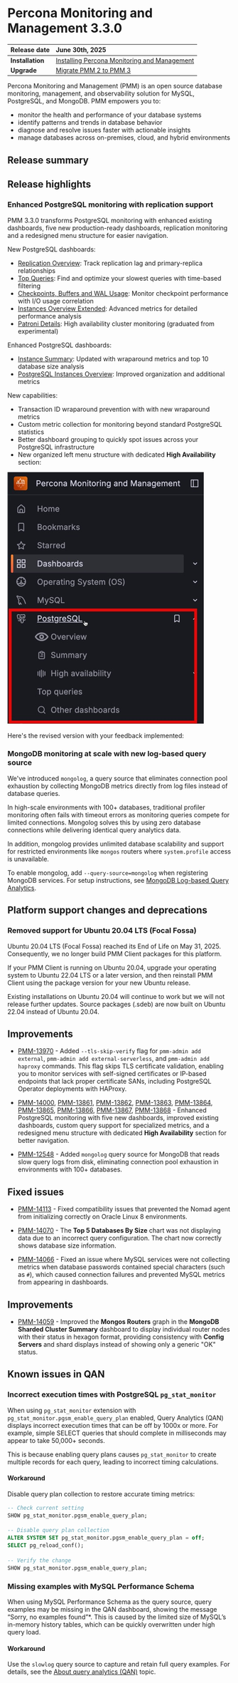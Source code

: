 # Percona Monitoring and Management 3.3.0 

| **Release date** | June 30th, 2025                                                                                  |
| ----------------- | :---------------------------------------------------------------------------------------------- |
| **Installation** | [Installing Percona Monitoring and Management](../quickstart/quickstart.md) |
| **Upgrade**| [Migrate PMM 2 to PMM 3](../pmm-upgrade/migrating_from_pmm_2.md) |

Percona Monitoring and Management (PMM) is an open source database monitoring, management, and observability solution for MySQL, PostgreSQL, and MongoDB. PMM empowers you to: 

- monitor the health and performance of your database systems
- identify patterns and trends in database behavior
- diagnose and resolve issues faster with actionable insights
- manage databases across on-premises, cloud, and hybrid environments

## Release summary
## Release highlights

### Enhanced PostgreSQL monitoring with replication support

PMM 3.3.0 transforms PostgreSQL monitoring with enhanced existing dashboards, five new production-ready dashboards, replication monitoring and a redesigned menu structure for easier navigation.

New PostgreSQL dashboards:

-  [Replication Overview](../reference/dashboards/dashboard-postgresql-replication.md): Track replication lag and primary-replica relationships
-  [Top Queries](../reference/dashboards/dashboard-postgresql-topqueries.md): Find and optimize your slowest queries with time-based filtering
-  [Checkpoints, Buffers and WAL Usage](../reference/dashboards/dashboard-postgresql-checkpoints-buffers-wal-usage.md): Monitor checkpoint performance with I/O usage correlation
-  [Instances Overview Extended](../reference/dashboards/dashboard-postgresql-instances-overview-extended.md): Advanced metrics for detailed performance analysis
-  [Patroni Details](../reference/dashboards/dashboard-postgresql-patroni-details.md): High availability cluster monitoring (graduated from experimental)

Enhanced PostgreSQL dashboards:

- [Instance Summary](../reference/dashboards/dashboard-postgresql-instance-summary.md): Updated with wraparound metrics and top 10 database size analysis
- [PostgreSQL Instances Overview](../reference/dashboards/dashboard-postgresql-instances-overview.md): Improved organization and additional metrics

New capabilities:

- Transaction ID wraparound prevention with with new wraparound metrics
- Custom metric collection for monitoring beyond standard PostgreSQL statistics
- Better dashboard grouping to quickly spot issues across your PostgreSQL infrastructure
- New organized left menu structure with dedicated **High Availability** section:

![!image](../images/PS_menu.jpg)

Here's the revised version with your feedback implemented:

### MongoDB monitoring at scale with new log-based query source

We've introduced `mongolog`, a query source that eliminates connection pool exhaustion by collecting MongoDB metrics directly from log files instead of database queries.

In high-scale environments with 100+ databases, traditional profiler monitoring often fails with timeout errors as monitoring queries compete for limited connections. Mongolog solves this by using zero database connections while delivering identical query analytics data.

In addition, mongolog provides unlimited database scalability and support for restricted environments like `mongos` routers where `system.profile` access is unavailable.

To enable mongolog, add `--query-source=mongolog` when registering MongoDB services. For setup instructions, see [MongoDB Log-based Query Analytics](../use/connecting-databases/mongodb/mongolog.md).


## Platform support changes and deprecations

### Removed support for Ubuntu 20.04 LTS (Focal Fossa) 

Ubuntu 20.04 LTS (Focal Fossa) reached its End of Life on May 31, 2025. Consequently, we no longer build PMM Client packages for this platform. 

If your PMM Client is running on Ubuntu 20.04, upgrade your operating system to Ubuntu 22.04 LTS or a later version, and then reinstall PMM Client using the package version for your new Ubuntu release. 

Existing installations on Ubuntu 20.04 will continue to work but we will not release further updates. Source packages (.sdeb) are now built on Ubuntu 22.04 instead of Ubuntu 20.04. 


## Improvements

- [PMM-13970](https://perconadev.atlassian.net/browse/PMM-13970) - Added `--tls-skip-verify` flag for `pmm-admin add external`, `pmm-admin add external-serverless`, and `pmm-admin add haproxy` commands. This flag skips TLS certificate validation, enabling you to monitor services with self-signed certificates or IP-based endpoints that lack proper certificate SANs, including PostgreSQL Operator deployments with HAProxy.

- [PMM-14000](https://perconadev.atlassian.net/browse/PMM-14000), [PMM-13861](https://perconadev.atlassian.net/browse/PMM-13861), [PMM-13862](https://perconadev.atlassian.net/browse/PMM-13862), [PMM-13863](https://perconadev.atlassian.net/browse/PMM-13863), [PMM-13864](https://perconadev.atlassian.net/browse/PMM-13864), [PMM-13865](https://perconadev.atlassian.net/browse/PMM-13865), [PMM-13866](https://perconadev.atlassian.net/browse/PMM-13866), [PMM-13867](https://perconadev.atlassian.net/browse/PMM-13867), [PMM-13868](https://perconadev.atlassian.net/browse/PMM-13868) - Enhanced PostgreSQL monitoring with five new dashboards, improved existing dashboards, custom query support for specialized metrics, and a redesigned menu structure with dedicated **High Availability** section for better navigation.

- [PMM-12548](https://perconadev.atlassian.net/browse/PMM-12548) - Added `mongolog` query source for MongoDB that reads slow query logs from disk, eliminating connection pool exhaustion in environments with 100+ databases.



## Fixed issues
- [PMM-14113](https://perconadev.atlassian.net/browse/PMM-14113) - Fixed compatibility issues that prevented the Nomad agent from initializing correctly on Oracle Linux 8 environments.

- [PMM-14070](https://perconadev.atlassian.net/browse/PMM-14070) - The **Top 5 Databases By Size** chart was not displaying data due to an incorrect query configuration. The chart now correctly shows database size information.

- [PMM-14066](https://perconadev.atlassian.net/browse/PMM-14066) - Fixed an issue where MySQL services were not collecting metrics when database passwords contained special characters (such as `#`), which caused connection failures and prevented MySQL metrics from appearing in dashboards.





## Improvements

- [PMM-14059](https://perconadev.atlassian.net/browse/PMM-14059) - Improved the **Mongos Routers** graph in the **MongoDB Sharded Cluster Summary** dashboard to display individual router nodes with their status in hexagon format, providing consistency with **Config Servers** and shard displays instead of showing only a generic "OK" status.



## Known issues in QAN

### Incorrect execution times with PostgreSQL `pg_stat_monitor`

When using `pg_stat_monitor` extension with `pg_stat_monitor.pgsm_enable_query_plan` enabled, Query Analytics (QAN) displays incorrect execution times that can be off by 1000x or more. For example, simple SELECT queries that should complete in milliseconds may appear to take 50,000+ seconds.

This is because enabling query plans causes `pg_stat_monitor` to create multiple records for each query, leading to incorrect timing calculations.

#### Workaround
Disable query plan collection to restore accurate timing metrics:
```sql
-- Check current setting
SHOW pg_stat_monitor.pgsm_enable_query_plan;

-- Disable query plan collection
ALTER SYSTEM SET pg_stat_monitor.pgsm_enable_query_plan = off;
SELECT pg_reload_conf();

-- Verify the change
SHOW pg_stat_monitor.pgsm_enable_query_plan;
```

### Missing examples with MySQL Performance Schema

When using MySQL Performance Schema as the query source, query examples may be missing in the QAN dashboard, showing the message “Sorry, no examples found”*. This is caused by the limited size of MySQL’s in-memory history tables, which can be quickly overwritten under high query load.

#### Workaround
Use the `slowlog` query source to capture and retain full query examples. For details, see the [About query analytics (QAN)](../use/qan/index.md#limitation-missing-query-examples-in-mysql-performance-schema) topic.
